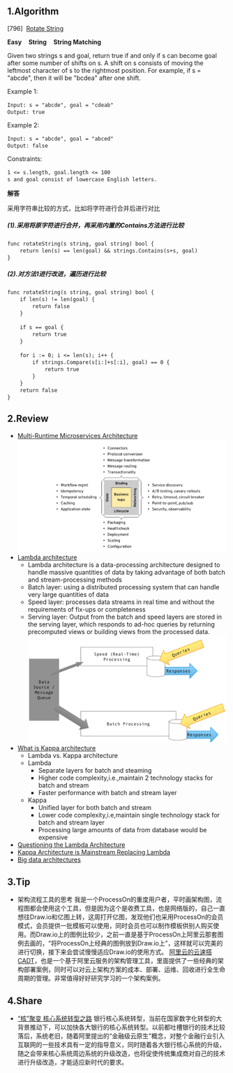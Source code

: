 ## 1.Algorithm

[796]&nbsp;&nbsp;[Rotate String](https://leetcode.com/problems/rotate-string/)

**Easy** &nbsp;&nbsp; **String** &nbsp;&nbsp; **String Matching**

Given two strings s and goal, return true if and only if s can become goal after some number of shifts on s.
A shift on s consists of moving the leftmost character of s to the rightmost position.
For example, if s = "abcde", then it will be "bcdea" after one shift.

Example 1:

```
Input: s = "abcde", goal = "cdeab"
Output: true
```

Example 2:

```
Input: s = "abcde", goal = "abced"
Output: false
```

Constraints:

```
1 <= s.length, goal.length <= 100
s and goal consist of lowercase English letters.
```

**解答**

采用字符串比较的方式，比如将字符进行合并后进行对比

##### (1).采用将原字符进行合并，再采用内置的Contains方法进行比较

```golang
func rotateString(s string, goal string) bool {
	return len(s) == len(goal) && strings.Contains(s+s, goal)
}
```

##### (2).对方法1进行改进，遍历进行比较

```golang
func rotateString(s string, goal string) bool {
	if len(s) != len(goal) {
		return false
	}

	if s == goal {
		return true
	}

	for i := 0; i <= len(s); i++ {
		if strings.Compare(s[i:]+s[:i], goal) == 0 {
			return true
		}
	}
	return false
}
```

## 2.Review
* [Multi-Runtime Microservices Architecture](https://www.infoq.com/articles/multi-runtime-microservice-architecture/)
![Distributed application needs](../image/../../image/2022/1Multi-Runtime-Microservices-Architecture-1-1582629228248.webp)
* [Lambda architecture](https://en.wikipedia.org/wiki/Lambda_architecture)
  * Lambda architecture is a data-processing architecture designed to handle massive quantities of data by taking advantage of both batch and stream-processing methods
  * Batch layer: using a distributed processing system that can handle very large quantities of data
  * Speed layer: processes data streams in real time and without the requirements of fix-ups or completeness
  * Serving layer: Output from the batch and speed layers are stored in the serving layer, which responds to ad-hoc queries by returning precomputed views or building views from the processed data.
![Lambda architecture](../../image/2022/Diagram_of_Lambda_Architecture_(generic).png)
* [What is Kappa architecture](https://www.educative.io/edpresso/what-is-kappa-architecture)
  * Lambda vs. Kappa architecture
  * Lambda
    * Separate layers for batch and steaming
    * Higher code complexity,i.e.,maintain 2 technology stacks for batch and stream
    * Faster performance with batch and stream layer
  * Kappa
    * Unified layer for both batch and stream
    * Lower code complexity,i.e,maintain single technology stack for batch and stream layer
    * Processing large amounts of data from database would be expensive
* [Questioning the Lambda Architecture](https://www.oreilly.com/radar/questioning-the-lambda-architecture/)
* [Kappa Architecture is Mainstream Replacing Lambda](https://www.kai-waehner.de/blog/2021/09/23/real-time-kappa-architecture-mainstream-replacing-batch-lambda/)
* [Big data architectures](https://docs.microsoft.com/en-us/azure/architecture/data-guide/big-data/)

## 3.Tip
* 架构流程工具的思考
  我是一个ProcessOn的重度用户者，平时画架构图，流程图都会使用这个工具，但是因为这个是收费工具，也是网络版的，自己一直想往Draw.io和亿图上转，这周打开亿图，发现他们也采用ProcessOn的会员模式，会员提供一批模板可以使用，同时会员也可以制作模板供别人购买使用。而Draw.io上的图例比较少，之前一直是基于ProcessOn上阿里云那套图例去画的，“将ProcessOn上经典的图例放到Draw.io上”，这样就可以完美的进行切换，接下来会尝试慢慢适应Draw.io的使用方式。
  [阿里云的云速搭 CADT](https://www.aliyun.com/product/developerservices/cadt)，也是一个基于阿里云服务的架构管理工具，里面提供了一些经典的架构部署案例，同时可以对云上架构方案的成本、部署、运维、回收进行全生命周期的管理。非常值得好好研究学习的一个架构案例。

## 4.Share
* [“核”聚变 核心系统转型之路](https://mp.weixin.qq.com/s/P3mOjOxxQ9C4lr3eDTFPEA)
  银行核心系统转型，当前在国家数字化转型的大背景推动下，可以加快各大银行的核心系统转型。以前都吐槽银行的技术比较落后，系统老旧，随着阿里提出的“金融级云原生”概念，对整个金融行业引入互联网的一些技术具有一定的指导意义，同时随着各大银行核心系统的升级，随之会带来核心系统周边系统的升级改造，也将促使传统集成商对自己的技术进行升级改造，才能适应新时代的要求。